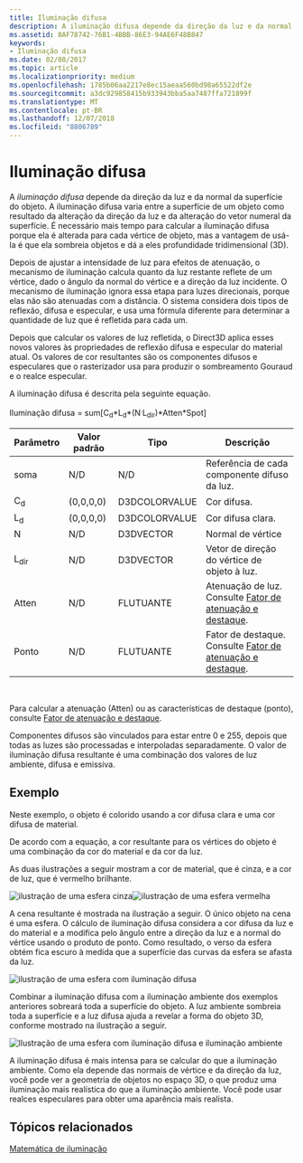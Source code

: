 ```yaml
---
title: Iluminação difusa
description: A iluminação difusa depende da direção da luz e da normal da superfície do objeto.
ms.assetid: 8AF78742-76B1-4BBB-86E3-94AE6F48B847
keywords:
- Iluminação difusa
ms.date: 02/08/2017
ms.topic: article
ms.localizationpriority: medium
ms.openlocfilehash: 1785b06aa2217e8ec15aeaa560bd98a65522df2e
ms.sourcegitcommit: a3dc929858415b933943bba5aa7487ffa721899f
ms.translationtype: MT
ms.contentlocale: pt-BR
ms.lasthandoff: 12/07/2018
ms.locfileid: "8806789"
---
```

# <a name="diffuse-lighting"></a>Iluminação difusa


A *iluminação difusa* depende da direção da luz e da normal da superfície do objeto. A iluminação difusa varia entre a superfície de um objeto como resultado da alteração da direção da luz e da alteração do vetor numeral da superfície. É necessário mais tempo para calcular a iluminação difusa porque ela é alterada para cada vértice de objeto, mas a vantagem de usá-la é que ela sombreia objetos e dá a eles profundidade tridimensional (3D).

Depois de ajustar a intensidade de luz para efeitos de atenuação, o mecanismo de iluminação calcula quanto da luz restante reflete de um vértice, dado o ângulo da normal do vértice e a direção da luz incidente. O mecanismo de iluminação ignora essa etapa para luzes direcionais, porque elas não são atenuadas com a distância. O sistema considera dois tipos de reflexão, difusa e especular, e usa uma fórmula diferente para determinar a quantidade de luz que é refletida para cada um.

Depois que calcular os valores de luz refletida, o Direct3D aplica esses novos valores às propriedades de reflexão difusa e especular do material atual. Os valores de cor resultantes são os componentes difusos e especulares que o rasterizador usa para produzir o sombreamento Gouraud e o realce especular.

A iluminação difusa é descrita pela seguinte equação.

Iluminação difusa = sum\[C<sub>d</sub>\*L<sub>d</sub>\*(N<sup>.</sup>L<sub>dir</sub>)\*Atten\*Spot\]

| Parâmetro       | Valor padrão | Tipo          | Descrição                                                                                      |
|-----------------|---------------|---------------|--------------------------------------------------------------------------------------------------|
| soma             | N/D           | N/D           | Referência de cada componente difuso da luz.                                                     |
| C<sub>d</sub>   | (0,0,0,0)     | D3DCOLORVALUE | Cor difusa.                                                                                   |
| L<sub>d</sub>   | (0,0,0,0)     | D3DCOLORVALUE | Cor difusa clara.                                                                             |
| N               | N/D           | D3DVECTOR     | Normal de vértice                                                                                    |
| L<sub>dir</sub> | N/D           | D3DVECTOR     | Vetor de direção do vértice de objeto à luz.                                                |
| Atten           | N/D           | FLUTUANTE         | Atenuação de luz. Consulte [Fator de atenuação e destaque](attenuation-and-spotlight-factor.md). |
| Ponto            | N/D           | FLUTUANTE         | Fator de destaque. Consulte [Fator de atenuação e destaque](attenuation-and-spotlight-factor.md).  |

 

Para calcular a atenuação (Atten) ou as características de destaque (ponto), consulte [Fator de atenuação e destaque](attenuation-and-spotlight-factor.md).

Componentes difusos são vinculados para estar entre 0 e 255, depois que todas as luzes são processadas e interpoladas separadamente. O valor de iluminação difusa resultante é uma combinação dos valores de luz ambiente, difusa e emissiva.

## <a name="span-idexamplespanspan-idexamplespanspan-idexamplespanexample"></a><span id="Example"></span><span id="example"></span><span id="EXAMPLE"></span>Exemplo


Neste exemplo, o objeto é colorido usando a cor difusa clara e uma cor difusa de material.

De acordo com a equação, a cor resultante para os vértices do objeto é uma combinação da cor do material e da cor da luz.

As duas ilustrações a seguir mostram a cor de material, que é cinza, e a cor de luz, que é vermelho brilhante.

![ilustração de uma esfera cinza](images/amb1.jpg)![ilustração de uma esfera vermelha](images/lightred.jpg)

A cena resultante é mostrada na ilustração a seguir. O único objeto na cena é uma esfera. O cálculo de iluminação difusa considera a cor difusa da luz e do material e a modifica pelo ângulo entre a direção da luz e a normal do vértice usando o produto de ponto. Como resultado, o verso da esfera obtém fica escuro à medida que a superfície das curvas da esfera se afasta da luz.

![ilustração de uma esfera com iluminação difusa](images/lightd.jpg)

Combinar a iluminação difusa com a iluminação ambiente dos exemplos anteriores sobreará toda a superfície do objeto. A luz ambiente sombreia toda a superfície e a luz difusa ajuda a revelar a forma do objeto 3D, conforme mostrado na ilustração a seguir.

![Ilustração de uma esfera com iluminação difusa e iluminação ambiente](images/lightad.jpg)

A iluminação difusa é mais intensa para se calcular do que a iluminação ambiente. Como ela depende das normais de vértice e da direção da luz, você pode ver a geometria de objetos no espaço 3D, o que produz uma iluminação mais realística do que a iluminação ambiente. Você pode usar realces especulares para obter uma aparência mais realista.

## <a name="span-idrelated-topicsspanrelated-topics"></a><span id="related-topics"></span>Tópicos relacionados


[Matemática de iluminação](mathematics-of-lighting.md)

 

 




